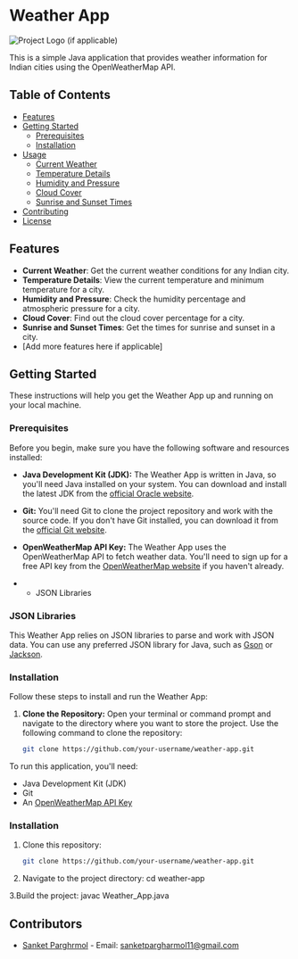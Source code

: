 # Weather App

![Project Logo](link-to-your-logo.png) (if applicable)

This is a simple Java application that provides weather information for Indian cities using the OpenWeatherMap API.

## Table of Contents

- [Features](#features)
- [Getting Started](#getting-started)
  - [Prerequisites](#prerequisites)
  - [Installation](#installation)
- [Usage](#usage)
  - [Current Weather](#current-weather)
  - [Temperature Details](#temperature-details)
  - [Humidity and Pressure](#humidity-and-pressure)
  - [Cloud Cover](#cloud-cover)
  - [Sunrise and Sunset Times](#sunrise-and-sunset-times)
- [Contributing](#contributing)
- [License](#license)

## Features

- **Current Weather**: Get the current weather conditions for any Indian city.
- **Temperature Details**: View the current temperature and minimum temperature for a city.
- **Humidity and Pressure**: Check the humidity percentage and atmospheric pressure for a city.
- **Cloud Cover**: Find out the cloud cover percentage for a city.
- **Sunrise and Sunset Times**: Get the times for sunrise and sunset in a city.
- [Add more features here if applicable]

## Getting Started

These instructions will help you get the Weather App up and running on your local machine.

### Prerequisites

Before you begin, make sure you have the following software and resources installed:

- **Java Development Kit (JDK):** The Weather App is written in Java, so you'll need Java installed on your system. You can download and install the latest JDK from the [official Oracle website](https://www.oracle.com/java/technologies/javase-downloads.html).

- **Git:** You'll need Git to clone the project repository and work with the source code. If you don't have Git installed, you can download it from the [official Git website](https://git-scm.com/downloads).

- **OpenWeatherMap API Key:** The Weather App uses the OpenWeatherMap API to fetch weather data. You'll need to sign up for a free API key from the [OpenWeatherMap website](https://openweathermap.org/api) if you haven't already.
- - JSON Libraries

### JSON Libraries

This Weather App relies on JSON libraries to parse and work with JSON data. You can use any preferred JSON library for Java, such as [Gson](https://github.com/google/gson) or [Jackson](https://github.com/FasterXML/jackson).


### Installation

Follow these steps to install and run the Weather App:

1. **Clone the Repository:** Open your terminal or command prompt and navigate to the directory where you want to store the project. Use the following command to clone the repository:

   ```sh
   git clone https://github.com/your-username/weather-app.git


To run this application, you'll need:

- Java Development Kit (JDK)
- Git
- An [OpenWeatherMap API Key](https://openweathermap.org/api)

### Installation

1. Clone this repository:

   ```sh
   git clone https://github.com/your-username/weather-app.git

  2. Navigate to the project directory:
    cd weather-app

  3.Build the project:
  javac Weather_App.java

## Contributors

- [Sanket Parghrmol](https://github.com/sanket2606) - Email: sanketpargharmol11@gmail.com
